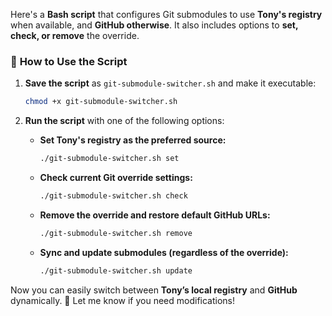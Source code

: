 
Here's a **Bash script** that configures Git submodules to use **Tony's registry** when available, and **GitHub otherwise**. It also includes options to **set, check, or remove** the override.

### 📌 **How to Use the Script**
1. **Save the script** as `git-submodule-switcher.sh` and make it executable:
   ```bash
   chmod +x git-submodule-switcher.sh
   ```
2. **Run the script** with one of the following options:

   - **Set Tony's registry as the preferred source:**
     ```bash
     ./git-submodule-switcher.sh set
     ```
   - **Check current Git override settings:**
     ```bash
     ./git-submodule-switcher.sh check
     ```
   - **Remove the override and restore default GitHub URLs:**
     ```bash
     ./git-submodule-switcher.sh remove
     ```
   - **Sync and update submodules (regardless of the override):**
     ```bash
     ./git-submodule-switcher.sh update
     ```

Now you can easily switch between **Tony’s local registry** and **GitHub** dynamically. 🚀 Let me know if you need modifications!